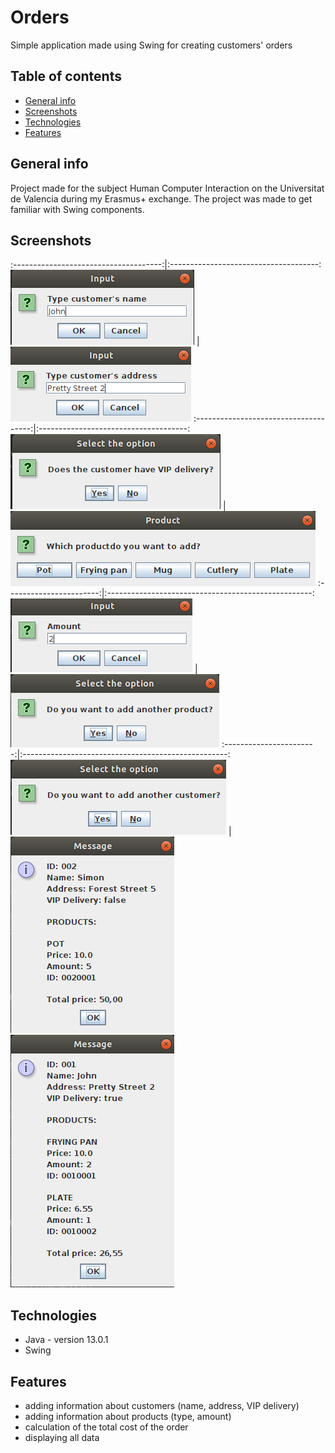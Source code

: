 # Orders
Simple application made using Swing for creating customers' orders 

## Table of contents
* [General info](#general-info)
* [Screenshots](#screenshots)
* [Technologies](#technologies)
* [Features](#features)

## General info
Project made for the subject Human Computer Interaction on the Universitat de Valencia during my Erasmus+ exchange. The project was made to get familiar with Swing components.

## Screenshots
:-------------------------------------:|:-------------------------------------:
![Screenshot1](./img/screenshot1.png)  |  ![Screenshot2](./img/screenshot2.png)
:-------------------------------------:|:-------------------------------------:
![Screenshot3](./img/screenshot3.png)  |  ![Screenshot4](./img/screenshot4.png)
:-----------------------:|:---------------------------------------------------:
![Screenshot5](./img/screenshot5.png)  |  ![Screenshot6](./img/screenshot6.png)
:-----------------------:|:---------------------------------------------------:
![Screenshot7](./img/screenshot7.png)  |  ![Screenshot8](./img/screenshot8.png)
![Screenshot9](./img/screenshot9.png) 

## Technologies
* Java - version 13.0.1
* Swing

## Features
* adding information about customers (name, address, VIP delivery)
* adding information about products (type, amount)
* calculation of the total cost of the order
* displaying all data



